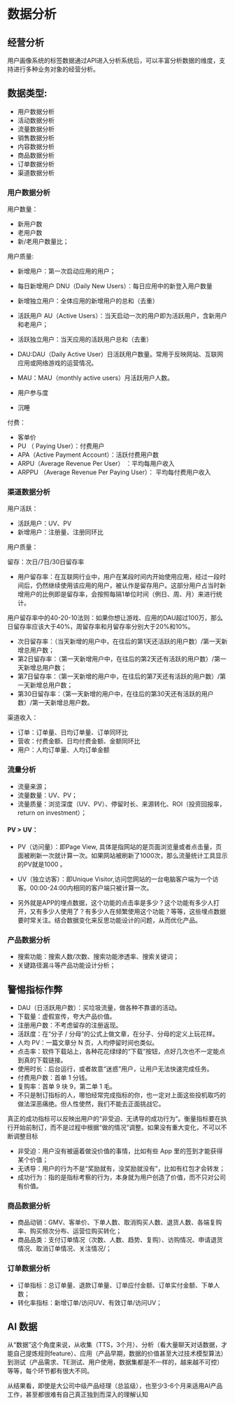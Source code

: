 # 数据分析

## 经营分析

用户画像系统的标签数据通过API进入分析系统后，可以丰富分析数据的维度，支持进行多种业务对象的经营分析。

## 数据类型:

- 用户数据分析
- 活动数据分析
- 流量数据分析
- 销售数据分析
- 内容数据分析
- 商品数据分析
- 订单数据分析
- 渠道数据分析


### 用户数据分析

用户数量：

- 新用户数
- 老用户数
- 新/老用户数量比；

用户质量:

- 新增用户：第一次启动应用的用户；
- 每日新增用户 DNU（Daily New Users）：每日应用中的新登入用户数量
- 新增独立用户：全体应用的新增用户的总和（去重）

- 活跃用户 AU（Active Users）：当天启动一次的用户即为活跃用户，含新用户和老用户；
- 活跃独立用户：当天应用的活跃用户总和（去重）
- DAU:DAU（Daily Active User）日活跃用户数量。常用于反映网站、互联网应用或网络游戏的运营情况。
- MAU：MAU（monthly active users）月活跃用户人数。
- 用户参与度
- 沉睡

付费：

- 客单价
- PU （ Paying User）：付费用户
- APA（Active Payment Account）：活跃付费用户数
- ARPU（Average Revenue Per User） ：平均每用户收入
- ARPPU （Average Revenue Per Paying User）： 平均每付费用户收入

### 渠道数据分析

用户活跃：

- 活跃用户：UV、PV
- 新增用户：注册量、注册同环比

用户质量：

留存：次日/7日/30日留存率

- 用户留存率：在互联网行业中，用户在某段时间内开始使用应用，经过一段时间后，仍然继续使用该应用的用户，被认作是留存用户。这部分用户占当时新增用户的比例即是留存率，会按照每隔1单位时间（例日、周、月）来进行统计。

用户留存率中的40-20-10法则：如果你想让游戏、应用的DAU超过100万，那么日留存率应该大于40%，周留存率和月留存率分别大于20%和10%。

- 次日留存率：（当天新增的用户中，在往后的第1天还活跃的用户数）/第一天新增总用户数；
- 第2日留存率：（第一天新增用户中，在往后的第2天还有活跃的用户数）/第一天新增总用户数；
- 第7日留存率：（第一天新增的用户中，在往后的第7天还有活跃的用户数）/第一天新增总用户数；
- 第30日留存率：（第一天新增的用户中，在往后的第30天还有活跃的用户数）/第一天新增总用户数。

渠道收入：

- 订单：订单量、日均订单量、订单同环比
- 营收：付费金额、日均付费金额、金额同环比
- 用户：人均订单量、人均订单金额


### 流量分析

- 流量来源；
- 流量数量：UV、PV；
- 流量质量：浏览深度（UV、PV）、停留时长、来源转化、ROI（投资回报率，return on investment）；

#### PV > UV：

- PV（访问量）：即Page View, 具体是指网站的是页面浏览量或者点击量，页面被刷新一次就计算一次。如果网站被刷新了1000次，那么流量统计工具显示的PV就是1000 。
- UV（独立访客）：即Unique Visitor,访问您网站的一台电脑客户端为一个访客。00:00-24:00内相同的客户端只被计算一次。

- 另外就是APP的埋点数据，这个功能的点击率是多少？这个功能有多少人打开，又有多少人使用了？有多少人在频繁使用这个功能？等等，这些埋点数据要时常关注。结合数据变化来反思功能设计的问题，从而优化产品。

### 产品数据分析

- 搜索功能：搜索人数/次数、搜索功能渗透率、搜索关键词；
- 关键路径漏斗等产品功能设计分析；

## 警惕指标作弊

- DAU（日活跃用户数）：买垃圾流量，做各种不靠谱的活动。
- 下载量：虚假宣传，夸大产品价值。
- 注册用户数：不考虑留存的注册返现。
- 活跃度：在“分子 / 分母”的公式上做文章，在分子、分母的定义上玩花样。
- 人均 PV：一篇文章分 N 页，人均停留时间也类似。
- 点击率：软件下载站上，各种花花绿绿的“下载”按钮，点好几次也不一定能点到真的下载链接。
- 使用时长：后台运行，或者故意“迷惑”用户，让用户无法快速完成任务。
- 付费用户数：首单 1 分钱。
- 复购率：首单 9 块 9，第二单 1 毛。
- 不只是制订指标的人，哪怕经常完成指标的你，也一定对上面这些投机取巧的做法深恶痛绝。但人性使然，我们不能去正面挑战它。

真正的成功指标可以反映出用户的“非受迫、无诱导的成功行为”。衡量指标要在执行开始前制订，而不是过程中根据“做的情况”调整。如果没有重大变化，不可以不断调整目标

- 非受迫：用户没有被逼着做没价值的事情，比如有些 App 里的签到才能获得某个价值；
- 无诱导：用户的行为不是“奖励就有，没奖励就没有”，比如有红包才会转发；
- 成功行为：指的是指标考察的行为，本身就为用户创造了价值，而不只对公司有价值。

### 商品数据分析

- 商品动销：GMV、客单价、下单人数、取消购买人数、退货人数、各端复购率、购买频次分布、运营位购买转化；
- 商品品类：支付订单情况（次数、人数、趋势、复购）、访购情况、申请退货情况、取消订单情况、关注情况/；

### 订单数据分析

- 订单指标：总订单量、退款订单量、订单应付金额、订单实付金额、下单人数；
- 转化率指标：新增订单/访问UV、有效订单/访问UV；



## AI 数据

从“数据”这个角度来说，从收集（TTS，3个月）、分析（看大量聊天对话数据，才能自己提炼规则feature）、应用（产品早期，数据的价值甚至大过技术模型算法）到测试（产品需求、TE测试、用户使用，数据集都是不一样的，越来越不可控）等等，每个环节都有很大不同。

从结果看，即使是大公司中级产品经理（总监级），也至少3-6个月来适用AI产品工作，甚至都很难有自己真正独到而深入的理解认知

[1]: https://blog.csdn.net/eickandy/article/details/80294224
[2]: https://www.jianshu.com/p/cb6ae5a3f3fa
[3]: https://www.jianshu.com/p/93e2335569b3
[4]: https://www.zhihu.com/people/hanniman-2/posts?page=4
